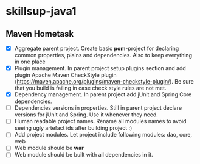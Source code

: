 # skillsup-java1
## Maven Hometask
- [x] Aggregate parent project. Create basic **pom**-project for declaring common properties, plains and dependencies. Also to keep everything in one place
- [x] Plugin management. In parent project setup plugins section and add plugin Apache Maven CheckStyle plugin (https://maven.apache.org/plugins/maven-checkstyle-plugin/). Be sure that you build is failing in case check style rules are not met.
- [x] Dependency management. In parent project add jUnit and Spring Core dependencies.
- [ ] Dependencies versions in properties. Still in parent project declare versions for jUnit and Spring. Use it whenever they need.
- [ ] Human readable project names. Rename all modules names to avoid seeing ugly artefact ids after building project :)
- [ ] Add project modules. Let project include following modules: dao, core, web
- [ ] Web module should be **war**
- [ ] Web module should be built with all dependencies in it.
